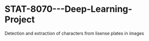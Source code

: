 # STAT-8070---Deep-Learning-Project
Detection and extraction of characters from lisense plates in images
